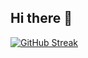 ## Hi there 👋

[![GitHub Streak](http://github-readme-streak-stats.herokuapp.com?user=KarlVM12&theme=tokyonight&hide_border=true&mode=weekly)](https://git.io/streak-stats)
<!--
**KarlVM12/KarlVM12** is a ✨ _special_ ✨ repository because its `README.md` (this file) appears on your GitHub profile.

Here are some ideas to get you started:

- 🔭 I’m currently working on ...
- 🌱 I’m currently learning ...
- 👯 I’m looking to collaborate on ...
- 🤔 I’m looking for help with ...
- 💬 Ask me about ...
- 📫 How to reach me: ...
- 😄 Pronouns: ...
- ⚡ Fun fact: ...
-->
